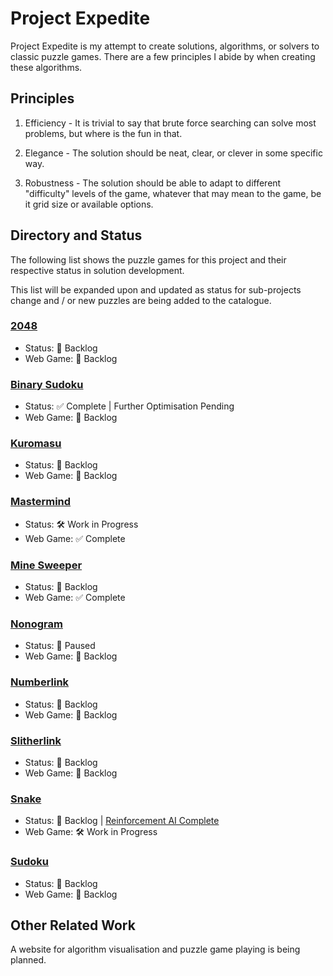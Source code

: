 # Project Expedite

Project Expedite is my attempt to create solutions, algorithms, or solvers to classic puzzle games. There are a few principles I abide by when creating these algorithms.

## Principles

1. Efficiency - It is trivial to say that brute force searching can solve most problems, but where is the fun in that.

2. Elegance - The solution should be neat, clear, or clever in some specific way.

3. Robustness - The solution should be able to adapt to different "difficulty" levels of the game, whatever that may mean to the game, be it grid size or available options.

## Directory and Status

The following list shows the puzzle games for this project and their respective status in solution development.

This list will be expanded upon and updated as status for sub-projects change and / or new puzzles are being added to the catalogue.

### <a href="2048/README.md">2048</a>
- Status:   📒 Backlog
- Web Game: 📒 Backlog

### <a href="BinarySudoku/README.md">Binary Sudoku</a>
- Status:   ✅ Complete | Further Optimisation Pending
- Web Game: 📒 Backlog

### <a href="Kuromasu/README.md">Kuromasu</a>
- Status:   📒 Backlog
- Web Game: 📒 Backlog

### <a href="Mastermind/README.md">Mastermind</a>
- Status:   🛠️ Work in Progress
- Web Game: ✅ Complete

### <a href="MineSweeper/README.md">Mine Sweeper</a>
- Status:   📒 Backlog
- Web Game: ✅ Complete

### <a href="Nonogram/README.md">Nonogram</a>
- Status:   🛑 Paused
- Web Game: 📒 Backlog

### <a href="Numberlink/README.md">Numberlink</a>
- Status:   📒 Backlog
- Web Game: 📒 Backlog

### <a href="Slitherlink/README.md">Slitherlink</a>
- Status:   📒 Backlog
- Web Game: 📒 Backlog

### <a href="Snake/README.md">Snake</a>
- Status:   📒 Backlog | <a href="https://github.com/lochungtin/snakeAI">Reinforcement AI Complete</a>
- Web Game: 🛠️ Work in Progress

### <a href="Sudoku/README.md">Sudoku</a>
- Status:   📒 Backlog
- Web Game: 📒 Backlog

## Other Related Work

A website for algorithm visualisation and puzzle game playing is being planned.
